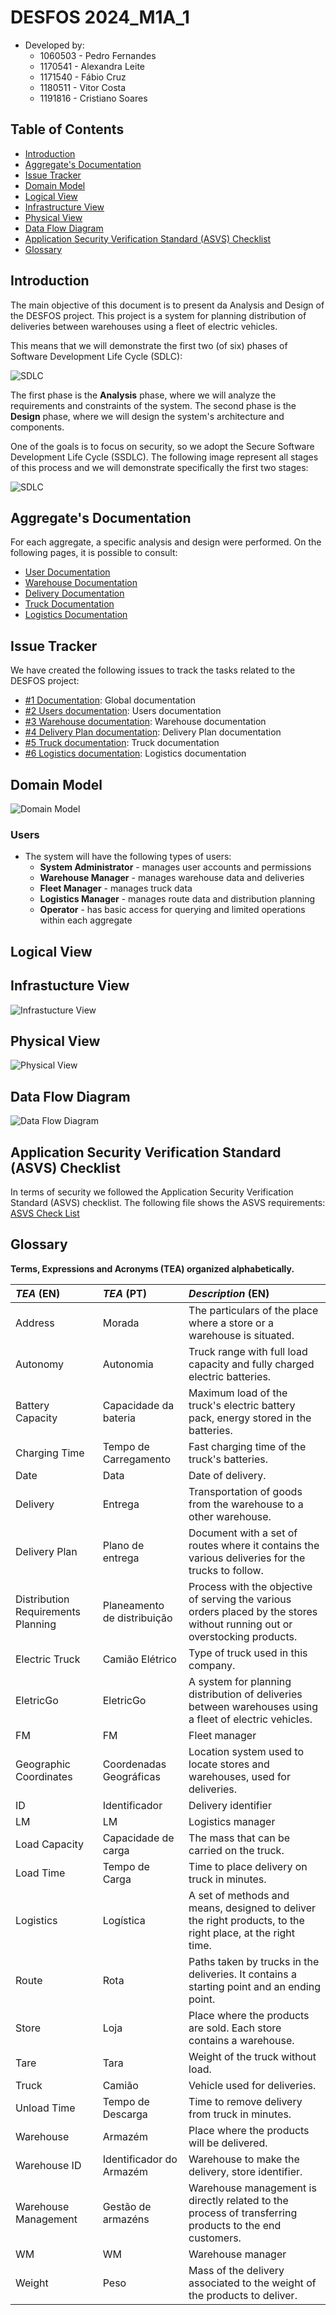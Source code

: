 # DESFOS 2024_M1A_1

- Developed by:
  - 1060503 - Pedro Fernandes
  - 1170541 - Alexandra Leite
  - 1171540 - Fábio Cruz
  - 1180511 - Vitor Costa
  - 1191816 - Cristiano Soares

## Table of Contents

- [Introduction](#introduction)
- [Aggregate's Documentation](#aggregate-documentatio)
- [Issue Tracker](#issue-tracker)
- [Domain Model](#domain-model)
- [Logical View](#logical-view)
- [Infrastructure View](#infrastructure-view)
- [Physical View](#physical-view)
- [Data Flow Diagram](#data-flow-diagram)
- [Application Security Verification Standard (ASVS) Checklist](#application-security-verification-standard-asvs-checklist)
- [Glossary](#glossary)


## Introduction

The main objective of this document is to present da Analysis and Design of the DESFOS project. This project is a system for planning distribution of deliveries between warehouses using a fleet of electric vehicles.

This means that we will demonstrate the first two (of six) phases of Software Development Life Cycle (SDLC):

![SDLC](diagrams/sdlc.png)

The first phase is the **Analysis** phase, where we will analyze the requirements and constraints of the system. The second phase is the **Design** phase, where we will design the system's architecture and components. 

One of the goals is to focus on security, so we adopt the Secure Software Development Life Cycle (SSDLC). The following image represent all stages of this process and we will demonstrate specifically the first two stages:

![SDLC](diagrams/ssdlc.png)

## Aggregate's Documentation

For each aggregate, a specific analysis and design were performed. On the following pages, it is possible to consult:

- [User Documentation](user/README_User.md)
- [Warehouse Documentation](warehouse/README_Warehouse.md)
- [Delivery Documentation](delivery/README_Delivery.md)
- [Truck Documentation](truck/README_Truck.md)
- [Logistics Documentation](logistics/README_Logistics.md)

## Issue Tracker

We have created the following issues to track the tasks related to the DESFOS project:

- [#1 Documentation](https://github.com/pedrofern/desofs2024_M1A_1/issues/1): Global documentation
- [#2 Users documentation](https://github.com/pedrofern/desofs2024_M1A_1/issues/2): Users documentation
- [#3 Warehouse documentation](https://github.com/pedrofern/desofs2024_M1A_1/issues/3): Warehouse documentation
- [#4 Delivery Plan documentation](https://github.com/pedrofern/desofs2024_M1A_1/issues/4): Delivery Plan documentation
- [#5 Truck documentation](https://github.com/pedrofern/desofs2024_M1A_1/issues/5): Truck documentation
- [#6 Logistics documentation](https://github.com/pedrofern/desofs2024_M1A_1/issues/6): Logistics documentation

## Domain Model

![Domain Model](diagrams/domainModel.png)

### Users

- The system will have the following types of users:
  - **System Administrator** - manages user accounts and permissions
  - **Warehouse Manager** - manages warehouse data and deliveries
  - **Fleet Manager** - manages truck data
  - **Logistics Manager** - manages route data and distribution planning
  - **Operator** - has basic access for querying and limited operations within each aggregate

## Logical View


## Infrastucture View

![Infrastucture View](diagrams/servers.png)

## Physical View

![Physical View](diagrams/physical_view.png)

## Data Flow Diagram

![Data Flow Diagram](diagrams/dfd.png)


## Application Security Verification Standard (ASVS) Checklist

In terms of security we followed the Application Security Verification Standard (ASVS) checklist. The following file shows the ASVS requirements: [ASVS Check List](./diagrams/v4-ASVS-checklist-en.xlsx)

## Glossary

**Terms, Expressions and Acronyms (TEA) organized alphabetically.**

| **_TEA_** (EN)                     | **_TEA_** (PT)              | **_Description_** (EN)                                                                                                      |                                       
|:-----------------------------------|:----------------------------|:----------------------------------------------------------------------------------------------------------------------------|
| Address                            | Morada                      | The particulars of the place where a store or a warehouse is situated.                                                      |
| Autonomy                           | Autonomia                   | Truck range with full load capacity and fully charged electric batteries.                                                   |
| Battery Capacity                   | Capacidade da bateria       | Maximum load of the truck's electric battery pack, energy stored in the batteries.                                          |
| Charging Time                      | Tempo de Carregamento       | Fast charging time of the truck's batteries.                                                                                |
| Date                               | Data                        | Date of delivery.                                                                                                           |
| Delivery                           | Entrega                     | Transportation of goods from the warehouse to a other warehouse.                                                            |
| Delivery Plan                      | Plano de entrega            | Document with a set of routes where it contains the various deliveries for the trucks to follow.                            |
| Distribution Requirements Planning | Planeamento de distribuição | Process with the objective of serving the various orders placed by the stores without running out or overstocking products. |
| Electric Truck                     | Camião Elétrico             | Type of truck used in this company.                                                                                         |
| EletricGo                          | EletricGo                   | A system for planning distribution of deliveries between warehouses using a fleet of electric vehicles.                     |
| FM                                 | FM                          | Fleet manager                                                                                                               |
| Geographic Coordinates             | Coordenadas Geográficas     | Location system used to locate stores and warehouses, used for deliveries.                                                  |
| ID                                 | Identificador               | Delivery identifier                                                                                                         |
| LM                                 | LM                          | Logistics manager                                                                                                           |
| Load Capacity                      | Capacidade de carga         | The mass that can be carried on the truck.                                                                                  |
| Load Time                          | Tempo de Carga              | Time to place delivery on truck in minutes.                                                                                 |
| Logistics                          | Logística                   | A set of methods and means, designed to deliver the right products, to the right place, at the right time.                  |
| Route                              | Rota                        | Paths taken by trucks in the deliveries. It contains a starting point and an ending point.                                  |
| Store                              | Loja                        | Place where the products are sold. Each store contains a warehouse.                                                         |
| Tare                               | Tara                        | Weight of the truck without load.                                                                                           |
| Truck                              | Camião                      | Vehicle used for deliveries.                                                                                                |
| Unload Time                        | Tempo de Descarga           | Time to remove delivery from truck in minutes.                                                                              |
| Warehouse                          | Armazém                     | Place where the products will be delivered.                                                                                 |
| Warehouse ID                       | Identificador do Armazém    | Warehouse to make the delivery, store identifier.                                                                           |
| Warehouse Management               | Gestão de armazéns          | Warehouse management is directly related to the process of transferring products to the end customers.                      |
| WM                                 | WM                          | Warehouse manager                                                                                                           |
| Weight                             | Peso                        | Mass of the delivery associated to the weight of the products to deliver.                                                   |